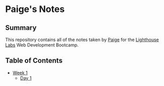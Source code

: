 # Paige's Notes
## Summary
This repository contains all of the notes taken by [Paige](https://github.com/paigenelmes) for the [Lighthouse Labs](https://www.lighthouselabs.ca/) Web Development Bootcamp.
## Table of Contents
* [Week 1](/Week_1)
  * [Day 1](/Week_1/Day_1)